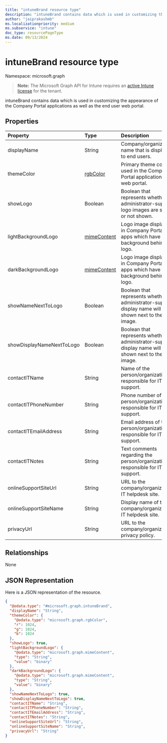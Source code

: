 ```yaml
---
title: "intuneBrand resource type"
description: "intuneBrand contains data which is used in customizing the appearance of the Company Portal applications as well as the end user web portal."
author: "jaiprakashmb"
ms.localizationpriority: medium
ms.subservice: "intune"
doc_type: resourcePageType
ms.date: 09/13/2024
---
```


# intuneBrand resource type

Namespace: microsoft.graph

> **Note:** The Microsoft Graph API for Intune requires an [active Intune license](https://go.microsoft.com/fwlink/?linkid=839381) for the tenant.

intuneBrand contains data which is used in customizing the appearance of the Company Portal applications as well as the end user web portal.

## Properties
|Property|Type|Description|
|:---|:---|:---|
|displayName|String|Company/organization name that is displayed to end users.|
|themeColor|[rgbColor](../resources/intune-onboarding-rgbcolor.md)|Primary theme color used in the Company Portal applications and web portal.|
|showLogo|Boolean|Boolean that represents whether the administrator-supplied logo images are shown or not shown.|
|lightBackgroundLogo|[mimeContent](../resources/intune-shared-mimecontent.md)|Logo image displayed in Company Portal apps which have a light background behind the logo.|
|darkBackgroundLogo|[mimeContent](../resources/intune-shared-mimecontent.md)|Logo image displayed in Company Portal apps which have a dark background behind the logo.|
|showNameNextToLogo|Boolean|Boolean that represents whether the administrator-supplied display name will be shown next to the logo image.|
|showDisplayNameNextToLogo|Boolean|Boolean that represents whether the administrator-supplied display name will be shown next to the logo image.|
|contactITName|String|Name of the person/organization responsible for IT support.|
|contactITPhoneNumber|String|Phone number of the person/organization responsible for IT support.|
|contactITEmailAddress|String|Email address of the person/organization responsible for IT support.|
|contactITNotes|String|Text comments regarding the person/organization responsible for IT support.|
|onlineSupportSiteUrl|String|URL to the company/organization’s IT helpdesk site.|
|onlineSupportSiteName|String|Display name of the company/organization’s IT helpdesk site.|
|privacyUrl|String|URL to the company/organization’s privacy policy.|

## Relationships
None

## JSON Representation
Here is a JSON representation of the resource.
<!-- {
  "blockType": "resource",
  "@odata.type": "microsoft.graph.intuneBrand"
}
-->
``` json
{
  "@odata.type": "#microsoft.graph.intuneBrand",
  "displayName": "String",
  "themeColor": {
    "@odata.type": "microsoft.graph.rgbColor",
    "r": 1024,
    "g": 1024,
    "b": 1024
  },
  "showLogo": true,
  "lightBackgroundLogo": {
    "@odata.type": "microsoft.graph.mimeContent",
    "type": "String",
    "value": "binary"
  },
  "darkBackgroundLogo": {
    "@odata.type": "microsoft.graph.mimeContent",
    "type": "String",
    "value": "binary"
  },
  "showNameNextToLogo": true,
  "showDisplayNameNextToLogo": true,
  "contactITName": "String",
  "contactITPhoneNumber": "String",
  "contactITEmailAddress": "String",
  "contactITNotes": "String",
  "onlineSupportSiteUrl": "String",
  "onlineSupportSiteName": "String",
  "privacyUrl": "String"
}
```
